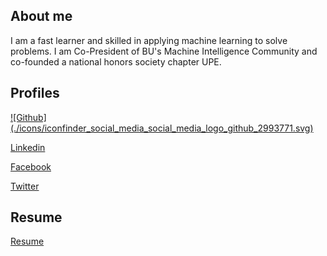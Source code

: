 ## About me
I am a fast learner and skilled in applying machine learning to solve problems. I am Co-President of BU's Machine Intelligence Community and co-founded a national honors society chapter UPE.

## Profiles

[![Github] (./icons/iconfinder_social_media_social_media_logo_github_2993771.svg)](https://github.com/juliusfrost "Julius Frost Github Profile")

[Linkedin](https://www.linkedin.com/in/juliusfrost/ "Julius Frost Linkedin Profile")

[Facebook](https://www.facebook.com/JuliusFrost0 "Julius Frost Facebook Profile")

[Twitter](https://twitter.com/Julius_Frost "Julius Frost Twitter Profile")

## Resume

[Resume](https://docs.google.com/document/d/1H7k8g9ms0jF8SuNRmB_uAb5LnApnFTRKMHQsTPFiCWU/edit?usp=sharing "Julius Frost Resume")
